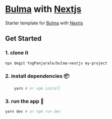 # [Bulma](https://bulma.io) with [Nextjs](https://nextjs.org)

Starter template for [Bulma](https://bulma.io) with [Nextjs](https://nextjs.org)

## Get Started

### 1. clone it

```bash
npx degit YogPanjarale/bulma-nextjs my-project
```

### 2. install dependencies 📦

```bash
    yarn # or npm install
```

### 3. run the app 🚀

```bash
yarn dev # or npm run dev
```
